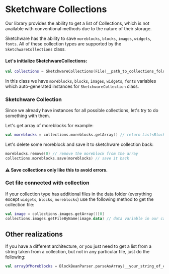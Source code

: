 # Sketchware Collections
Our library provides the ability to get a list of Collections, which is not available with conventional methods due to 
the nature of their storage.

Sketchware has the ability to save `moreblocks`, `blocks`, `images`, `widgets`, `fonts`. 
All of these collection types are supported by the `SketchwareCollections` class.
#### Let's initialize SketchwareCollections:
```kotlin
val collections = SketchwareCollections(File(__path_to_collections_folder__))
```
In this class we have `moreblocks`, `blocks`, `images`, `widgets`, `fonts` variables which auto-generated instances
for `SketchwareCollection` class.
### Sketchware Collection
Since we already have instances for all possible collections, let's try to do something with them.

Let's get array of moreblocks for example:
```kotlin
val moreblocks = collections.moreblocks.getArray() // return List<BlockBean>
```
Let's delete some moreblock and save it to sketchware collection back:
```kotlin
moreblocks.remove(0) // remove the moreblock from the array
collections.moreblocks.save(moreblocks) // save it back
```
#### ⚠ Save collections only like this to avoid errors.
### Get file connected with collection
If your collection type has additional files in the data folder (everything except `widgets`, `blocks`, `moreblocks`) use the 
following method to get the collection file:
```kotlin
val image = collections.images.getArray()[0]
collections.images.getFileByName(image.data) // data variable in our case is responsible for the file name
```
## Other realizations
If you have a different architecture, or you just need to get a list from a string taken from a collection, but not in
any particular file, just do the following:
```kotlin
val arrayOfMoreblocks = BlockBeanParser.parseAsArray(__your_string_of_collection__)
```
